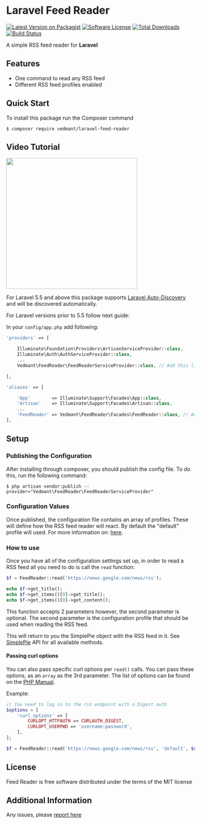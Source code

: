 # Laravel Feed Reader

[![Latest Version on Packagist][ico-version]][link-packagist]
[![Software License][ico-license]](license.md)
[![Total Downloads][ico-downloads]][link-downloads]
[![Build Status][ico-actions]][link-actions]


A simple RSS feed reader for **Laravel**

## Features

 * One command to read any RSS feed
 * Different RSS feed profiles enabled

## Quick Start

To install this package run the Composer command

```
$ composer require vedmant/laravel-feed-reader
```
## Video Tutorial 
 [<img src="https://img.youtube.com/vi/Qvnf0kQyJTU/0.jpg" width="350" >](https://youtu.be/Qvnf0kQyJTU)
 
For Laravel 5.5 and above this package supports [Laravel Auto-Discovery](https://laravel.com/docs/master/packages#package-discovery) and will be discovered automatically.


For Laravel versions prior to 5.5 follow next guide:

In your `config/app.php` add following:

```php
'providers' => [

    Illuminate\Foundation\Providers\ArtisanServiceProvider::class,
    Illuminate\Auth\AuthServiceProvider::class,
    ...
    Vedmant\FeedReader\FeedReaderServiceProvider::class, // Add this line

[,

'aliases' => [

    'App'        => Illuminate\Support\Facades\App::class,
    'Artisan'    => Illuminate\Support\Facades\Artisan::class,
    ...
    'FeedReader' => Vedmant\FeedReader\Facades\FeedReader::class, // Add this line
],
```

## Setup

### Publishing the Configuration

After installing through composer, you should publish the config file.  To do this, run the following command:

```
$ php artisan vendor:publish --provider="Vedmant\FeedReader\FeedReaderServiceProvider"
```

### Configuration Values

Once published, the configuration file contains an array of profiles.  These will define how the RSS feed reader will react.  By default the "default" profile will used.  For more information on: [here](http://simplepie.org/wiki/reference/simplepie/start).

### How to use

Once you have all of the configuration settings set up, in order to read a RSS feed all you need to do is call the `read` function:

```php
$f = FeedReader::read('https://news.google.com/news/rss');

echo $f->get_title();
echo $f->get_items()[0]->get_title();
echo $f->get_items()[0]->get_content();
```

This function accepts 2 parameters however, the second parameter is optional.  The second parameter is the configuration profile that should be used when reading the RSS feed.

This will return to you the SimplePie object with the RSS feed in it.
See [SimplePie](http://simplepie.org/api/index.html) API for all available methods.

#### Passing curl options
You can also pass specific curl options per `read()` calls. You can pass these options, as an `array` as the 3rd parameter. The list of options can be found on the [PHP Manual](https://www.php.net/manual/en/function.curl-setopt.php).

Example:
```php
// You need to log in to the rss endpoint with a Digest auth
$options = [
    'curl_options' => [
        CURLOPT_HTTPAUTH => CURLAUTH_DIGEST,
        CURLOPT_USERPWD => 'username:password',
    ],
];

$f = FeedReader::read('https://news.google.com/news/rss', 'default', $options);
```

## License

Feed Reader is free software distributed under the terms of the MIT license

## Additional Information

Any issues, please [report here](https://github.com/vedmant/laravel-feed-reader/issues)

[ico-version]: https://img.shields.io/packagist/v/vedmant/laravel-feed-reader.svg
[ico-license]: https://img.shields.io/badge/license-MIT-brightgreen.svg
[ico-downloads]: https://img.shields.io/packagist/dt/vedmant/laravel-feed-reader.svg
[ico-actions]: https://github.com/vedmant/laravel-feed-reader/actions/workflows/tests.yml/badge.svg

[link-packagist]: https://packagist.org/packages/vedmant/laravel-feed-reader
[link-downloads]: https://packagist.org/packages/vedmant/laravel-feed-reader
[link-actions]: https://github.com/vedmant/laravel-feed-reader/actions
[link-author]: https://github.com/vedmant
[link-contributors]: ../../contributors
